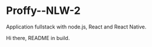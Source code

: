 # Proffy--NLW-2
Application fullstack with node.js, React and React Native. 

Hi there, README in build.
